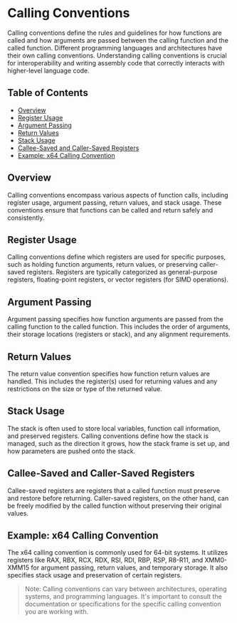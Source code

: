 # Calling Conventions

Calling conventions define the rules and guidelines for how functions are called and how arguments are passed between the calling function and the called function. Different programming languages and architectures have their own calling conventions. Understanding calling conventions is crucial for interoperability and writing assembly code that correctly interacts with higher-level language code.

## Table of Contents
- [Overview](#overview)
- [Register Usage](#register-usage)
- [Argument Passing](#argument-passing)
- [Return Values](#return-values)
- [Stack Usage](#stack-usage)
- [Callee-Saved and Caller-Saved Registers](#callee-saved-and-caller-saved-registers)
- [Example: x64 Calling Convention](#example-x64-calling-convention)

## Overview

Calling conventions encompass various aspects of function calls, including register usage, argument passing, return values, and stack usage. These conventions ensure that functions can be called and return safely and consistently.

## Register Usage

Calling conventions define which registers are used for specific purposes, such as holding function arguments, return values, or preserving caller-saved registers. Registers are typically categorized as general-purpose registers, floating-point registers, or vector registers (for SIMD operations).

## Argument Passing

Argument passing specifies how function arguments are passed from the calling function to the called function. This includes the order of arguments, their storage locations (registers or stack), and any alignment requirements.

## Return Values

The return value convention specifies how function return values are handled. This includes the register(s) used for returning values and any restrictions on the size or type of the returned value.

## Stack Usage

The stack is often used to store local variables, function call information, and preserved registers. Calling conventions define how the stack is managed, such as the direction it grows, how the stack frame is set up, and how parameters are pushed onto the stack.

## Callee-Saved and Caller-Saved Registers

Callee-saved registers are registers that a called function must preserve and restore before returning. Caller-saved registers, on the other hand, can be freely modified by the called function without preserving their original values.

## Example: x64 Calling Convention

The x64 calling convention is commonly used for 64-bit systems. It utilizes registers like RAX, RBX, RCX, RDX, RSI, RDI, RBP, RSP, R8-R11, and XMM0-XMM15 for argument passing, return values, and temporary storage. It also specifies stack usage and preservation of certain registers.

> Note: Calling conventions can vary between architectures, operating systems, and programming languages. It's important to consult the documentation or specifications for the specific calling convention you are working with.

